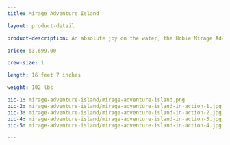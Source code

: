 ```yaml
---
title: Mirage Adventure Island

layout: product-detail

product-description: An absolute joy on the water, the Hobie Mirage Adventure Island is impressively approachable.

price: $3,699.00

crew-size: 1

length: 16 feet 7 inches

weight: 102 lbs

pic-1: mirage-adventure-island/mirage-adventure-island.png
pic-2: mirage-adventure-island/mirage-adventure-island-in-action-1.jpg
pic-3: mirage-adventure-island/mirage-adventure-island-in-action-2.jpg
pic-4: mirage-adventure-island/mirage-adventure-island-in-action-3.jpg
pic-5: mirage-adventure-island/mirage-adventure-island-in-action-4.jpg

---
```

